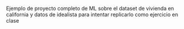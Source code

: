 Ejemplo de proyecto completo de ML sobre el dataset de vivienda en california y datos de idealista para intentar replicarlo como ejercicio en clase
